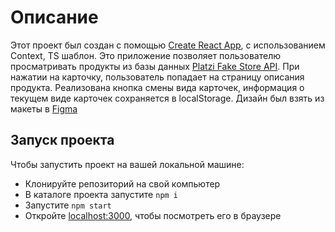 # Описание

Этот проект был создан с помощью [Create React App](https://github.com/facebook/create-react-app), с использованием Context, TS шаблон. Это приложение позволяет пользователю просматривать продукты из базы данных [Platzi Fake Store API](https://fakeapi.platzi.com/en/rest/products). При нажатии на карточку, пользователь попадает на страницу описания продукта. Реализована кнопка смены вида карточек, информация о текущем виде карточек сохраняется в localStorage. Дизайн был взять из макеты в [Figma](https://www.figma.com/file/EM9MTVci9kMEfMcprqWOAj/Frontend-%7C-%D0%A2%D0%B5%D1%81%D1%82%D0%BE%D0%B2%D0%BE%D0%B5?node-id=0%3A1&t=glYdpaRVs7Bs1dfb-1)

## Запуск проекта

Чтобы запустить проект на вашей локальной машине:

- Клонируйте репозиторий на свой компьютер
- В каталоге проекта запустите `npm i`
- Запустите `npm start`
- Откройте [localhost:3000](http://localhost:3000/), чтобы посмотреть его в браузере
